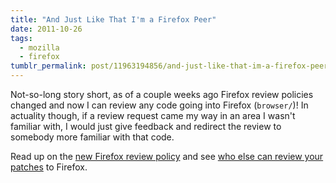 ```yaml
---
title: "And Just Like That I'm a Firefox Peer"
date: 2011-10-26
tags:
  - mozilla
  - firefox
tumblr_permalink: post/11963194856/and-just-like-that-im-a-firefox-peer
---
```


Not-so-long story short, as of a couple weeks ago Firefox review policies changed and now I can review any code going into Firefox (`browser/`)! In actuality though, if a review request came my way in an area I wasn't familiar with, I would just give feedback and redirect the review to somebody more familiar with that code.

Read up on the [new Firefox review policy](https://wiki.mozilla.org/Firefox/Code_Review) and see [who else can review your patches](https://wiki.mozilla.org/Modules/Firefox) to Firefox.
